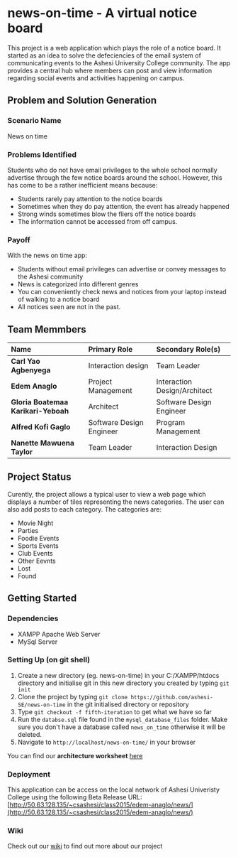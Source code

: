 news-on-time - A virtual notice board
=====================================


This project is a web application which plays the role of a notice board. It started as an idea to solve the defeciencies of the email system of communicating events to the Ashesi University College community. The app provides a central hub where members can post and view information regarding social events and activities happening on campus.

Problem and Solution Generation
-------------------------------

### Scenario Name
News on time

### Problems Identified
Students who do not have email privileges to the whole school normally advertise through the few notice boards around the school. However, this has come to be a rather inefficient means because:
* Students rarely pay attention to the notice boards
* Sometimes when they do pay attention, the event has already happened
* Strong winds sometimes blow the fliers off the notice boards
* The information cannot be accessed from off campus.

### Payoff
With the news on time app:
* Students without email privileges can advertise or convey messages to the Ashesi community
* News is categorized into different genres
* You can conveniently check news and notices from your laptop instead of walking to a notice board
* All notices seen are not in the past.

Team Memmbers
-------------
| Name                                | Primary Role	          | Secondary Role(s)            |
| :---------------------------------- | :------------------------ | :--------------------------- |
| **Carl Yao Agbenyega**              | Interaction design	  | Team Leader                  |
| **Edem Anaglo**	              | Project Management	  | Interaction Design/Architect |
| **Gloria Boatemaa Karikari-Yeboah** | Architect	          | Software Design Engineer     |
| **Alfred Kofi Gaglo**	              | Software Design Engineer  | Program Management           |
| **Nanette Mawuena Taylor**	      | Team Leader	          | Interaction Design           |

Project Status
--------------
Curently, the project allows a typical user to view a web page which displays a number of tiles representing the news categories. The user can also add posts to each category. The categories are:
* Movie Night
* Parties
* Foodie Events
* Sports Events
* Club Events
* Other Eevnts
* Lost
* Found

Getting Started
---------------
### Dependencies
* XAMPP Apache Web Server
* MySql Server

### Setting Up (on git shell)
1. Create a new directory (eg. news-on-time) in your C:/XAMPP/htdocs directory and initialise git in this new directory you created by typing `git init`
2. Clone the project by typing `git clone https://github.com/ashesi-SE/news-on-time` in the git initialised directory or repository
3. Type `git checkout -f fifth-iteration` to get what we have so far
4. Run the `databse.sql` file found in the `mysql_database_files` folder. Make sure you don't have a database called `news_on_time` otherwise it will be deleted.
5. Navigate to `http://localhost/news-on-time/` in your browser

You can find our **architecture worksheet** [here](https://github.com/ashesi-SE/news-on-time/wiki/Architecture)

### Deployment
This application can be access on the local network of Ashesi Univeristy College using the following Beta Release URL: [http://50.63.128.135/~csashesi/class2015/edem-anaglo/news/](http://50.63.128.135/~csashesi/class2015/edem-anaglo/news/)

### Wiki
Check out our [wiki](https://github.com/ashesi-SE/news-on-time/wiki) to find out more about our project

